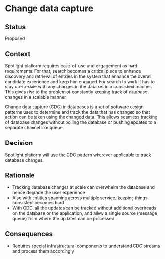 # Change data capture

## Status
Proposed

## Context
Spotlight platform requires ease-of-use and engagement as hard requirements. For that, search becomes a critical piece to enhance discovery and retrieval of entities in the system that enhance the overall candidate experience and keep him engaged.
For search to work it has to stay up-to-date with any changes in the data set in a consistent manner. This gives rise to the problem of constantly keeping track of database changes in a scalable manner.

Change data capture (CDC) in databases is a set of software design patterns used to determine and track the data that has changed so that action can be taken using the changed data. This allows seamless tracking of database changes without polling the database or pushing updates to a separate channel like queue.

## Decision 
Spotlight platform will use the CDC pattern wherever applicable to track database changes.

## Rationale
- Tracking database changes at scale can overwhelm the database and hence degrade the user experience
- Also with entities spanning across multiple service, keeping things consistent becomes hard
- With CDC, all the updates can be tracked without additional overheads on the database or the application, and allow a single source (message queue) from where the updates can be processed.

## Consequences
- Requires special infrastructural components to understand CDC streams and process them accordingly
